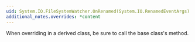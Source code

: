 ```yaml
---
uid: System.IO.FileSystemWatcher.OnRenamed(System.IO.RenamedEventArgs)
additional_notes.overrides: *content
---
```


<p>When overriding <xref href="System.IO.FileSystemWatcher.OnRenamed(System.IO.RenamedEventArgs)"></xref> in a derived class, be sure to call the base class's <xref href="System.IO.FileSystemWatcher.OnRenamed(System.IO.RenamedEventArgs)"></xref> method.</p>


